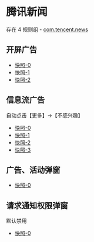 # 腾讯新闻

存在 4 规则组 - [com.tencent.news](/src/apps/com.tencent.news.ts)

## 开屏广告

- [快照-0](https://i.gkd.li/import/12755818)
- [快照-1](https://i.gkd.li/import/12755896)
- [快照-2](https://i.gkd.li/import/12755901)

## 信息流广告

自动点击【更多】->【不感兴趣】

- [快照-0](https://i.gkd.li/import/12755834)
- [快照-1](https://i.gkd.li/import/12755852)
- [快照-2](https://i.gkd.li/import/12755914)
- [快照-3](https://i.gkd.li/import/12755852)

## 广告、活动弹窗

- [快照-0](https://i.gkd.li/import/12755872)

## 请求通知权限弹窗

默认禁用

- [快照-0](https://i.gkd.li/import/12755824)
